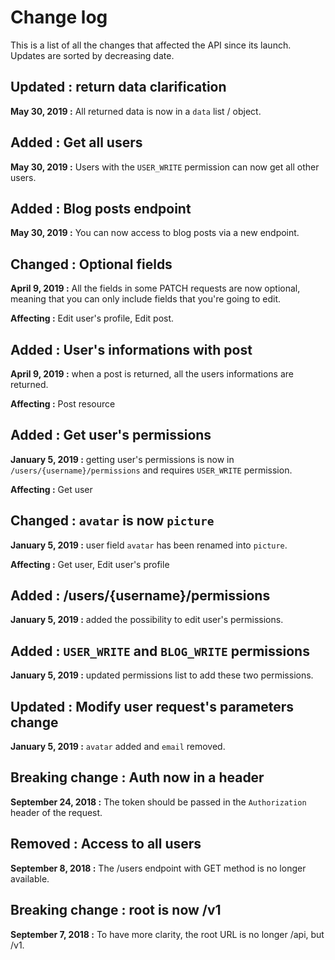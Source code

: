 # Change log

This is a list of all the changes that affected the API since its launch. Updates are sorted by decreasing date.

## Updated : return data clarification

**May 30, 2019 :** All returned data is now in a `data` list / object.

## Added : Get all users

**May 30, 2019 :** Users with the `USER_WRITE` permission can now get all other users.

## Added : Blog posts endpoint

**May 30, 2019 :** You can now access to blog posts via a new endpoint.

## Changed : Optional fields

**April 9, 2019 :** All the fields in some PATCH requests are now optional, meaning that you can only include fields that you're going to edit.

**Affecting :** Edit user's profile, Edit post.

## Added : User's informations with post

**April 9, 2019 :** when a post is returned, all the users informations are returned.

**Affecting :** Post resource

## Added : Get user's permissions

**January 5, 2019 :** getting user's permissions is now in `/users/{username}/permissions` and requires `USER_WRITE` permission.

**Affecting :** Get user

## Changed : `avatar` is now `picture`

**January 5, 2019 :** user field `avatar` has been renamed into `picture`.

**Affecting :** Get user, Edit user's profile

## Added : /users/{username}/permissions

**January 5, 2019 :** added the possibility to edit user's permissions.

## Added : `USER_WRITE` and `BLOG_WRITE` permissions

**January 5, 2019 :** updated permissions list to add these two permissions.

## Updated : Modify user request's parameters change

**January 5, 2019 :** `avatar` added and `email` removed.

## Breaking change : Auth now in a header

**September 24, 2018 :** The token should be passed in the `Authorization` header of the request.

## Removed : Access to all users

**September 8, 2018 :** The /users endpoint with GET method is no longer available.

## Breaking change : root is now /v1

**September 7, 2018 :** To have more clarity, the root URL is no longer /api, but /v1.
